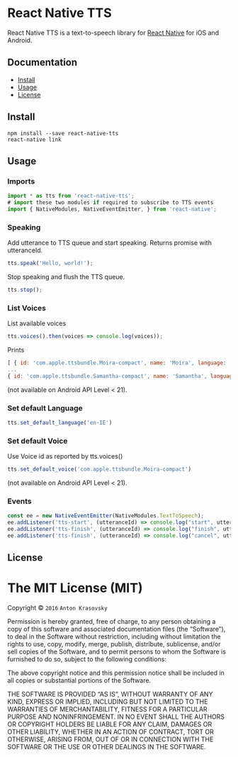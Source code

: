 # React Native TTS

React Native TTS is a text-to-speech library for [React Native](https://facebook.github.io/react-native/) for iOS and Android.

## Documentation

- [Install](https://github.com/naoufal/react-native-speech#install)
- [Usage](https://github.com/naoufal/react-native-speech#usage)
- [License](https://github.com/naoufal/react-native-speech#license)

## Install

```shell
npm install --save react-native-tts
react-native link
```

## Usage

### Imports

```js
import * as tts from 'react-native-tts';
# import these two modules if required to subscribe to TTS events
import { NativeModules, NativeEventEmitter, } from 'react-native';

```

### Speaking

Add utterance to TTS queue and start speaking. Returns promise with utteranceId.

```js
tts.speak('Hello, world!');
```
Stop speaking and flush the TTS queue.

```js
tts.stop();
```

### List Voices

List available voices

```js
tts.voices().then(voices => console.log(voices));
```
Prints 

```js
[ { id: 'com.apple.ttsbundle.Moira-compact', name: 'Moira', language: 'en-IE' },
...
{ id: 'com.apple.ttsbundle.Samantha-compact', name: 'Samantha', language: 'en-US' } ]
```
(not available on Android API Level < 21).

### Set default Language

```js
tts.set_default_language('en-IE')
```

### Set default Voice

Use Voice id as reported by tts.voices()

```js
tts.set_default_voice('com.apple.ttsbundle.Moira-compact')
```

(not available on Android API Level < 21).

### Events

```js
const ee = new NativeEventEmitter(NativeModules.TextToSpeech);
ee.addListener('tts-start', (utteranceId) => console.log("start", utteranceId));
ee.addListener('tts-finish', (utteranceId) => console.log("finish", utteranceId));
ee.addListener('tts-finish', (utteranceId) => console.log("cancel", utteranceId));
```

## License

The MIT License (MIT)
=====================

Copyright © `2016` `Anton Krasovsky`

Permission is hereby granted, free of charge, to any person
obtaining a copy of this software and associated documentation
files (the “Software”), to deal in the Software without
restriction, including without limitation the rights to use,
copy, modify, merge, publish, distribute, sublicense, and/or sell
copies of the Software, and to permit persons to whom the
Software is furnished to do so, subject to the following
conditions:

The above copyright notice and this permission notice shall be
included in all copies or substantial portions of the Software.

THE SOFTWARE IS PROVIDED “AS IS”, WITHOUT WARRANTY OF ANY KIND,
EXPRESS OR IMPLIED, INCLUDING BUT NOT LIMITED TO THE WARRANTIES
OF MERCHANTABILITY, FITNESS FOR A PARTICULAR PURPOSE AND
NONINFRINGEMENT. IN NO EVENT SHALL THE AUTHORS OR COPYRIGHT
HOLDERS BE LIABLE FOR ANY CLAIM, DAMAGES OR OTHER LIABILITY,
WHETHER IN AN ACTION OF CONTRACT, TORT OR OTHERWISE, ARISING
FROM, OUT OF OR IN CONNECTION WITH THE SOFTWARE OR THE USE OR
OTHER DEALINGS IN THE SOFTWARE.
